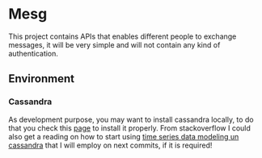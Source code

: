 # Mesg

This project contains APIs that enables different people to exchange messages, it will be very simple and will not contain any kind of authentication.

## Environment

### Cassandra

As development purpose, you may want to install cassandra locally, to do that you check this [page](http://cassandra.apache.org/download/) to install it properly. From stackoverflow I could also get a reading on how to start using [time series data modeling un cassandra](http://patrickmcfadin.com/2014/02/05/getting-started-with-time-series-data-modeling/) that I will employ on next commits, if it is required!
